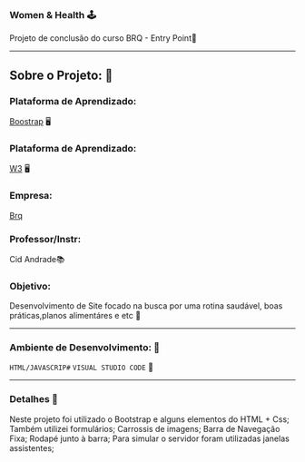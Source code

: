 ### Women & Health 🕹️
Projeto de conclusão do curso BRQ - Entry Point🍊

-------------------------------------------------------------------------------------
## Sobre o Projeto: 📍

### Plataforma de Aprendizado:
[Boostrap](https://getbootstrap.com/) 🖥️

### Plataforma de Aprendizado:
[W3](https://www.w3schools.com/) 🖥️

### Empresa:
[Brq](https://www.brq.com/)

### Professor/Instr:
Cid Andrade📚

### Objetivo: 
Desenvolvimento de Site focado na busca por uma rotina saudável, boas práticas,planos alimentáres e etc 🍊

-------------------------------------------------------------------------------------
### Ambiente de Desenvolvimento:  📍

`HTML/JAVASCRIP#`  `VISUAL STUDIO CODE` 👾

-------------------------------------------------------------------------------------
### Detalhes 🎁

Neste projeto foi utilizado o Bootstrap e alguns elementos do HTML + Css; 
Também utilizei formulários;
Carrossis de imagens;
Barra de Navegação Fixa;
Rodapé junto à barra;
Para simular o servidor foram utilizadas janelas assistentes;
